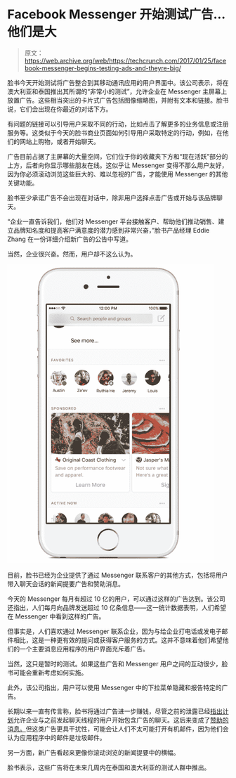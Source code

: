 # Facebook Messenger 开始测试广告...他们是大

> 原文：<https://web.archive.org/web/https://techcrunch.com/2017/01/25/facebook-messenger-begins-testing-ads-and-theyre-big/>

脸书今天开始测试将广告整合到其移动通讯应用的用户界面中。该公司表示，将在澳大利亚和泰国推出其所谓的“非常小的测试”，允许企业在 Messenger 主屏幕上放置广告。这些相当突出的卡片式广告包括图像缩略图，并附有文本和链接。脸书说，它们会出现在你最近的对话下方。

有问题的链接可以引导用户采取不同的行动，比如点击了解更多的业务信息或注册服务等。这类似于今天的脸书商业页面如何引导用户采取特定的行动，例如，在他们的网站上购物，或者开始聊天。

广告目前占据了主屏幕的大量空间，它们位于你的收藏夹下方和“现在活跃”部分的上方，后者向你显示哪些朋友在线。这似乎让 Messenger 变得不那么用户友好，因为你必须滚动浏览这些巨大的、难以忽视的广告，才能使用 Messenger 的其他关键功能。

脸书至少承诺广告不会出现在对话中，除非用户选择点击广告或开始与该品牌聊天。

“企业一直告诉我们，他们对 Messenger 平台接触客户、帮助他们推动销售、建立品牌知名度和提高客户满意度的潜力感到非常兴奋，”脸书产品经理 Eddie Zhang 在一份详细介绍新广告的公告中写道。

当然，企业很兴奋。然而，用户却不这么认为。

![facebookmessengerads](img/5180f3d50f74267dc1a106cb3b34dedd.png)

目前，脸书已经为企业提供了通过 Messenger 联系客户的其他方式，包括将用户带入聊天会话的新闻提要广告和赞助消息。

今天的 Messenger 每月有超过 10 亿的用户，可以通过这样的广告达到。该公司还指出，人们每月向品牌发送超过 10 亿条信息——这一统计数据表明，人们希望在 Messenger 中看到这样的广告。

但事实是，人们喜欢通过 Messenger 联系企业，因为与给企业打电话或发电子邮件相比，这是一种更有效的提问或获得客户服务的方式。这并不意味着他们希望他们的一个主要消息应用程序的用户界面充斥着广告。

当然，这只是暂时的测试。如果这些广告和 Messenger 用户之间的互动很少，脸书可能会重新考虑如何实施。

此外，该公司指出，用户可以使用 Messenger 中的下拉菜单隐藏和报告特定的广告。

长期以来一直有传言称，脸书将通过广告进一步赚钱，尽管之前的泄露已经[指出计划](https://web.archive.org/web/20230326023647/https://techcrunch.com/2016/02/18/facebook-messenger-ads/)允许企业与之前发起聊天线程的用户开始包含广告的聊天。这后来变成了[赞助的消息。](https://web.archive.org/web/20230326023647/https://techcrunch.com/2016/04/12/facebook-sponsored-messages/)但这类广告更具干扰性，可能会让人们不太可能打开有机邮件，因为他们会认为应用程序中的邮件是垃圾邮件。

另一方面，新广告看起来更像你滚动浏览的新闻提要中的横幅。

脸书表示，这些广告将在未来几周内在泰国和澳大利亚的测试人群中推出。